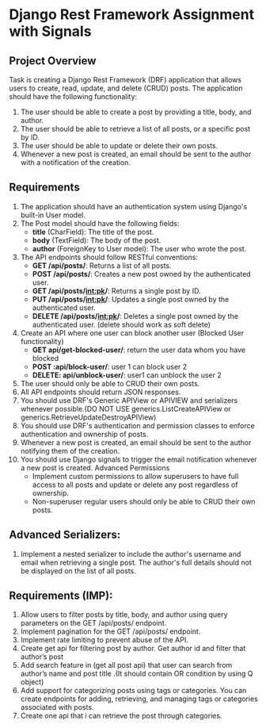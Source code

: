 # Django Rest Framework Assignment with Signals

## Project Overview
Task is creating a Django Rest Framework (DRF) application that allows users to create, read, update, and delete (CRUD) posts. The application should have the following functionality:
1. The user should be able to create a post by providing a title, body, and author.
2. The user should be able to retrieve a list of all posts, or a specific post by ID.
3. The user should be able to update or delete their own posts.
4. Whenever a new post is created, an email should be sent to the author with a notification of the creation.

## Requirements
1. The application should have an authentication system using Django's built-in User model.
2. The Post model should have the following fields:
   - **title** (CharField): The title of the post.
   - **body** (TextField): The body of the post.
   - **author** (ForeignKey to User model): The user who wrote the post.
3. The API endpoints should follow RESTful conventions:
   - **GET /api/posts/**: Returns a list of all posts.
   - **POST /api/posts/**: Creates a new post owned by the authenticated user.
   - **GET /api/posts/<int:pk>/**: Returns a single post by ID.
   - **PUT /api/posts/<int:pk>/**: Updates a single post owned by the authenticated user.
   - **DELETE /api/posts/<int:pk>/**: Deletes a single post owned by the authenticated user. (delete should work as soft delete)
4. Create an API where one user can block another user (Blocked User functionality)
   - **GET api/get-blocked-user/**: return the user data whom you have blocked
   - **POST :api/block-user/**: user 1 can block user 2
   - **DELETE: api/unblock-user/**: user1 can unblock the user 2
5. The user should only be able to CRUD their own posts.
6. All API endpoints should return JSON responses.
7. You should use DRF's Generic APIView or APIVIEW and serializers whenever possible.(DO NOT USE generics.ListCreateAPIView or generics.RetrieveUpdateDestroyAPIView)
8. You should use DRF's authentication and permission classes to enforce authentication and ownership of posts.
9. Whenever a new post is created, an email should be sent to the author notifying them of the creation.
10. You should use Django signals to trigger the email notification whenever a new post is created. Advanced Permissions
    - Implement custom permissions to allow superusers to have full access to all posts and update or delete any post regardless of ownership.
    - Non-superuser regular users should only be able to CRUD their own posts.

## Advanced Serializers:
1. Implement a nested serializer to include the author's username and email when retrieving a single post. The author's full details should not be displayed on the list of all posts.

## Requirements (IMP):
1. Allow users to filter posts by title, body, and author using query parameters on the GET /api/posts/ endpoint.
2. Implement pagination for the GET /api/posts/ endpoint.
3. Implement rate limiting to prevent abuse of the API.
4. Create get api for filtering post by author. Get author id and filter that author’s post
5. Add search feature in (get all post api) that user can search from author’s name and post title .(It should contain OR condition by using Q object)
6. Add support for categorizing posts using tags or categories. You can create endpoints for adding, retrieving, and managing tags or categories associated with posts.
7. Create one api that i can retrieve the post through categories.
